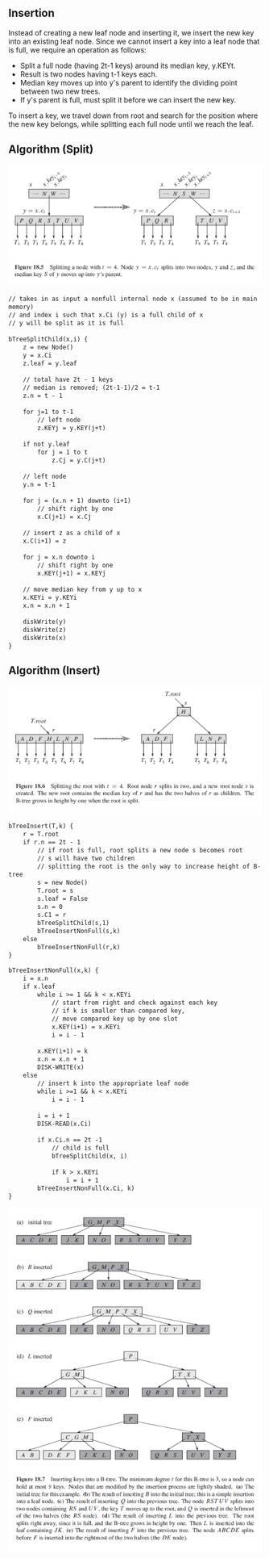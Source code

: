 ## Insertion

Instead of creating a new leaf node and inserting it, we insert the new key into an existing leaf node. Since we cannot insert a key into a leaf node that is full, we require an operation as follows:

- Split a full node (having 2t-1 keys) around its median key, y.KEYt.
- Result is two nodes having t-1 keys each.
- Median key moves up into y's parent to identify the dividing point between two new trees.
- If y's parent is full, must split it before we can insert the new key.

To insert a key, we travel down from root and search for the position where the new key belongs, while splitting each full node until we reach the leaf.

## Algorithm (Split)

<img src="../../../assets/b-trees-insertion.PNG">

```
// takes in as input a nonfull internal node x (assumed to be in main memory)
// and index i such that x.Ci (y) is a full child of x
// y will be split as it is full

bTreeSplitChild(x,i) {
    z = new Node()
    y = x.Ci
    z.leaf = y.leaf

    // total have 2t - 1 keys
    // median is removed; (2t-1-1)/2 = t-1
    z.n = t - 1

    for j=1 to t-1
        // left node
        z.KEYj = y.KEY(j+t)

    if not y.leaf
        for j = 1 to t
            z.Cj = y.C(j+t)

    // left node
    y.n = t-1

    for j = (x.n + 1) downto (i+1)
        // shift right by one
        x.C(j+1) = x.Cj

    // insert z as a child of x
    x.C(i+1) = z

    for j = x.n downto i
        // shift right by one
        x.KEY(j+1) = x.KEYj

    // move median key from y up to x
    x.KEYi = y.KEYi
    x.n = x.n + 1

    diskWrite(y)
    diskWrite(z)
    diskWrite(x)
}
```

## Algorithm (Insert)

<img src="../../../assets/b-trees-insertion-root.PNG">

```
bTreeInsert(T,k) {
    r = T.root
    if r.n == 2t - 1
        // if root is full, root splits a new node s becomes root
        // s will have two children
        // splitting the root is the only way to increase height of B-tree
        s = new Node()
        T.root = s
        s.leaf = False
        s.n = 0
        s.C1 = r
        bTreeSplitChild(s,1)
        bTreeInsertNonFull(s,k)
    else
        bTreeInsertNonFull(r,k)
}
```

```
bTreeInsertNonFull(x,k) {
    i = x.n
    if x.leaf
        while i >= 1 && k < x.KEYi
            // start from right and check against each key
            // if k is smaller than compared key,
            // move compared key up by one slot
            x.KEY(i+1) = x.KEYi
            i = i - 1

        x.KEY(i+1) = k
        x.n = x.n + 1
        DISK-WRITE(x)
    else
        // insert k into the appropriate leaf node
        while i >=1 && k < x.KEYi
            i = i - 1

        i = i + 1
        DISK-READ(x.Ci)

        if x.Ci.n == 2t -1
            // child is full
            bTreeSplitChild(x, i)

            if k > x.KEYi
                i = i + 1
        bTreeInsertNonFull(x.Ci, k)
}
```

<img src="../../../assets/b-trees-insertion-example.PNG">
